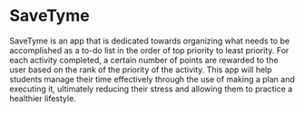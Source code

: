 # SaveTyme
SaveTyme is an app that is dedicated towards organizing what needs to be accomplished as a to-do list in the order of top priority to least priority. For each activity completed, a certain number of points are rewarded to the user based on the rank of the priority of the activity. This app will help students manage their time effectively through the use of making a plan and executing it, ultimately reducing their stress and allowing them to practice a healthier lifestyle. 
